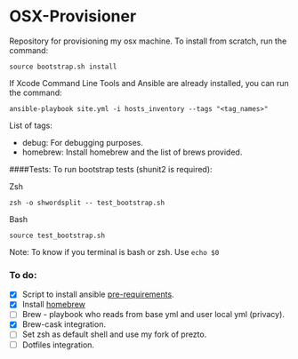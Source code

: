 OSX-Provisioner
===============

Repository for provisioning my osx machine.
To install from scratch, run the command:

    source bootstrap.sh install

If Xcode Command Line Tools and Ansible are already installed, you can run the command:

    ansible-playbook site.yml -i hosts_inventory --tags "<tag_names>"

List of tags:
- debug: For debugging purposes.
- homebrew: Install homebrew and the list of brews provided.

####Tests:
To run bootstrap tests (shunit2 is required):

   Zsh

    zsh -o shwordsplit -- test_bootstrap.sh

   Bash

    source test_bootstrap.sh

Note: To know if you terminal is bash or zsh. Use `echo $0`

### To do:
- [x] Script to install ansible [pre-requirements](https://devopsu.com/guides/ansible-mac-osx.html).
- [x] Install [homebrew](https://github.com/Homebrew/homebrew/wiki/Installation)
- [ ] Brew - playbook who reads from base yml and user local yml (privacy).
- [x] Brew-cask integration.
- [ ] Set zsh as default shell and use my fork of prezto.
- [ ] Dotfiles integration.
